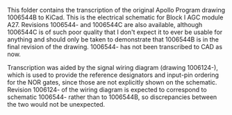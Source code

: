 This folder contains the transcription of the original Apollo Program drawing 1006544B to KiCad.  This is the electrical schematic for Block I AGC module A27.  Revisions 1006544- and 1006544C are also available, although 1006544C is of such poor quality that I don't expect it to ever be usable for anything and should only be taken to demonstrate that 1006544B is in the final revision of the drawing.  1006544- has not been transcribed to CAD as now.

Transcription was aided by the signal wiring diagram (drawing 1006124-), which is used to provide the reference designators and input-pin ordering for the NOR gates, since those are not explicitly shown on the schematic.  Revision 1006124- of the wiring diagram is expected to correspond to schematic 1006544- rather than to 1006544B, so discrepancies between the two would not be unexpected.
